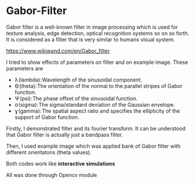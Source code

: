 # Gabor-Filter

Gabor filter is a well-known filter in image processing which is used for texture analysis, edge detection, optical recognition systems so on so forth. It is considered as a filter that  is very similar to humans visual system.

https://www.wikiwand.com/en/Gabor_filter


I tried to show effects of parameters on filter and on example image. These parameters are

- λ (lambda): Wavelength of the sinusoidal component.
- Ө (theta): The orientation of the normal to the parallel stripes of Gabor function.
- Ψ (psi): The phase offset of the sinusoidal function.
- σ (sigma): The sigma/standard deviation of the Gaussian envelope.
- ɣ (gamma): The spatial aspect ratio and specifies the ellipticity of the support of Gabor function.

Firstly, I demonstrated filter and its fourier transform. It can be understood that Gabor filter is actually just a bandpass filter.

Then, I used example image which was applied bank of Gabor filter with different orientatons (theta values).

Both codes work like **interactive simulations**
 
 All was done through Opencv module
